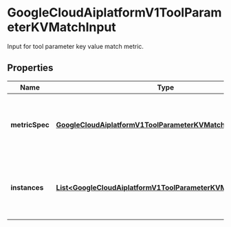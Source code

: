 

# GoogleCloudAiplatformV1ToolParameterKVMatchInput

Input for tool parameter key value match metric.

## Properties

| Name | Type | Description | Notes |
|------------ | ------------- | ------------- | -------------|
|**metricSpec** | [**GoogleCloudAiplatformV1ToolParameterKVMatchSpec**](GoogleCloudAiplatformV1ToolParameterKVMatchSpec.md) | Required. Spec for tool parameter key value match metric. |  [optional] |
|**instances** | [**List&lt;GoogleCloudAiplatformV1ToolParameterKVMatchInstance&gt;**](GoogleCloudAiplatformV1ToolParameterKVMatchInstance.md) | Required. Repeated tool parameter key value match instances. |  [optional] |



